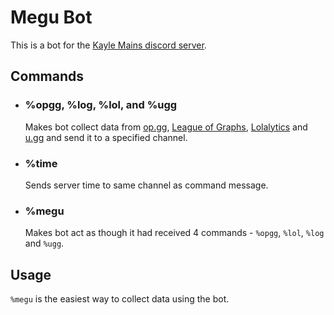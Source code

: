 # **Megu Bot**
This is a bot for the [Kayle Mains discord server](https://discord.gg/ExyGyS8). 

## **Commands**
- ### %opgg, %log, %lol, and %ugg
    Makes bot collect data from [op.gg](https://na.op.gg), [League of Graphs](https://www.leagueofgraphs.com/),  [Lolalytics](https://www.lolalytics.com/) and [u.gg](https://u.gg/) and send it to a specified channel.

- ### %time
    Sends server time to same channel as command message.
    
- ### %megu
    Makes bot act as though it had received 4 commands - `%opgg`, `%lol`, `%log` and `%ugg`.

## **Usage**
`%megu` is the easiest way to collect data using the bot.

    

